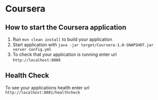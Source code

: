 # Coursera

How to start the Coursera application
---

1. Run `mvn clean install` to build your application
1. Start application with `java -jar target/Coursera-1.0-SNAPSHOT.jar server config.yml`
1. To check that your application is running enter url `http://localhost:8080`

Health Check
---

To see your applications health enter url `http://localhost:8081/healthcheck`
